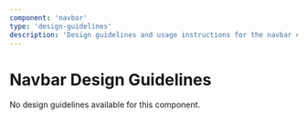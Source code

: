 ```yaml
---
component: 'navbar'
type: 'design-guidelines'
description: 'Design guidelines and usage instructions for the navbar component extracted from SKY UX documentation.'
---
```


# Navbar Design Guidelines

No design guidelines available for this component.